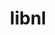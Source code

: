 ---
title: "libnl"
layout: cache
categories: [package, develop-2025-04-13]
meta: {"compilers": ["gcc@13.2.0", "gcc@7.5.0"], "num_specs": 4, "num_specs_by_stack": {"ml-linux-aarch64-cuda": 1, "ml-linux-x86_64-cuda": 1, "radiuss": 2, "root": 4}, "oss": ["ubuntu18.04", "ubuntu24.04"], "platforms": ["linux"], "stacks": ["ml-linux-aarch64-cuda", "ml-linux-x86_64-cuda", "radiuss", "root"], "targets": ["aarch64", "x86_64_v3"], "versions": ["3.3.0"]}
spec_details: [{"compiler": "gcc@13.2.0", "hash": "sja3o2yrogxmzgie45uuuw6y2vtde3me", "os": "ubuntu24.04", "platform": "linux", "size": "-", "stacks": ["ml-linux-aarch64-cuda", "root"], "target": "aarch64", "variants": ["build_system=autotools"], "versions": ["3.3.0"]}, {"compiler": "gcc@7.5.0", "hash": "taeb2tj2lclrm57g7qx7m4vkdqacctqu", "os": "ubuntu18.04", "platform": "linux", "size": "-", "stacks": ["radiuss", "root"], "target": "x86_64_v3", "variants": ["build_system=autotools"], "versions": ["3.3.0"]}, {"compiler": "gcc@7.5.0", "hash": "vptpek5qjiwiwcy33nsag4bai7vs2tut", "os": "ubuntu18.04", "platform": "linux", "size": "-", "stacks": ["radiuss", "root"], "target": "x86_64_v3", "variants": ["build_system=autotools"], "versions": ["3.3.0"]}, {"compiler": "gcc@13.2.0", "hash": "y3aka5xg3bdfgcwp7ek7e6eghwg6rd3f", "os": "ubuntu24.04", "platform": "linux", "size": "-", "stacks": ["ml-linux-x86_64-cuda", "root"], "target": "x86_64_v3", "variants": ["build_system=autotools"], "versions": ["3.3.0"]}]
---